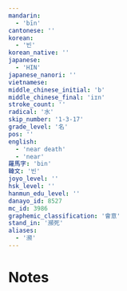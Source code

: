 ```yaml
---
mandarin:
  - 'bīn'
cantonese: ''
korean:
  - '빈'
korean_native: ''
japanese:
  - 'HIN'
japanese_nanori: ''
vietnamese:
middle_chinese_initial: 'b'
middle_chinese_final: 'iɪn'
stroke_count: ''
radical: '水'
skip_number: '1-3-17'
grade_level: '名'
pos: ''
english:
  - 'near death'
  - 'near'
羅馬字: 'bin'
韓文: '빈'
joyo_level: ''
hsk_level: ''
hanmun_edu_level: ''
danayo_id: 8527
mc_id: 3986
graphemic_classification: '會意'
stand_in: '瀕死'
aliases:
  - '濒'
---
```


# Notes
